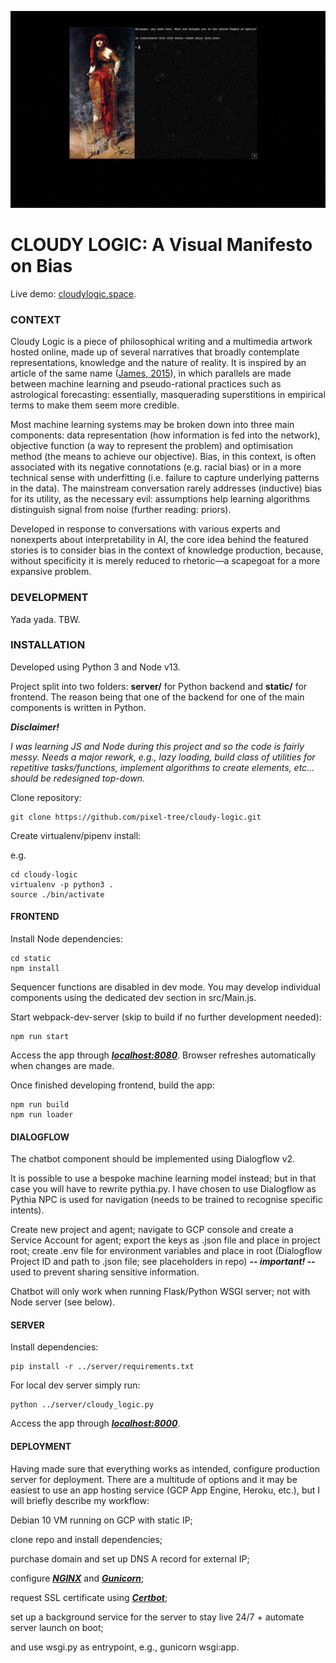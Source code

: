![Pythia](./pythia.png)

# CLOUDY LOGIC: A Visual Manifesto on Bias

Live demo: [cloudylogic.space](https://cloudylogic.space).

### CONTEXT

Cloudy Logic is a piece of philosophical writing and a multimedia artwork hosted online, made up of several narratives that broadly contemplate representations, knowledge and the nature of reality. It is inspired by an article of the same name ([James, 2015](https://thenewinquiry.com/cloudy-logic/)), in which parallels are made between machine learning and pseudo-rational practices such as astrological forecasting: essentially, masquerading superstitions in empirical terms to make them seem more credible.

Most machine learning systems may be broken down into three main components: data representation (how information is fed into the network), objective function (a way to represent the problem) and optimisation method (the means to achieve our objective). Bias, in this context, is often associated with its negative connotations (e.g. racial bias) or in a more technical sense with underfitting (i.e. failure to capture underlying patterns in the data). The mainstream conversation rarely addresses (inductive) bias for its utility, as the necessary evil: assumptions help learning algorithms distinguish signal from noise (further reading: priors).

Developed in response to conversations with various experts and nonexperts about interpretability in AI, the core idea behind the featured stories is to consider bias in the context of knowledge production, because, without specificity it is merely reduced to rhetoric—a scapegoat for a more expansive problem.

### DEVELOPMENT

Yada yada. TBW.

### INSTALLATION

Developed using Python 3 and Node v13.

Project split into two folders: **server/** for Python backend and **static/** for frontend. The reason being that one of the backend for one of the main components is written in Python.

***Disclaimer!***

*I was learning JS and Node during this project and so the code is fairly messy. Needs a major rework, e.g., lazy loading, build class of utilities for repetitive tasks/functions, implement algorithms to create elements, etc... should be redesigned top-down.*

Clone repository:

```
git clone https://github.com/pixel-tree/cloudy-logic.git
```

Create virtualenv/pipenv install:

e.g.

```
cd cloudy-logic
virtualenv -p python3 .
source ./bin/activate
```

#### FRONTEND

Install Node dependencies:

```
cd static
npm install
```

Sequencer functions are disabled in dev mode. You may develop individual components using the dedicated dev section in src/Main.js.

Start webpack-dev-server (skip to build if no further development needed):

```
npm run start
```

Access the app through ***[localhost:8080](http://localhost:8080)***. Browser refreshes automatically when changes are made.

Once finished developing frontend, build the app:

```
npm run build
npm run loader
```

#### DIALOGFLOW

The chatbot component should be implemented using Dialogflow v2.

It is possible to use a bespoke machine learning model instead; but in that case you will have to rewrite pythia.py. I have chosen to use Dialogflow as Pythia NPC is used for navigation (needs to be trained to recognise specific intents).

Create new project and agent; navigate to GCP console and create a Service Account for agent; export the keys as .json file and place in project root; create .env file for environment variables and place in root (Dialogflow Project ID and path to .json file; see placeholders in repo) ***-- important! --*** used to prevent sharing sensitive information.

Chatbot will only work when running Flask/Python WSGI server; not with Node server (see below).

#### SERVER

Install dependencies:

```
pip install -r ../server/requirements.txt
```

For local dev server simply run:

```
python ../server/cloudy_logic.py
```

Access the app through ***[localhost:8000](http://localhost:8000)***.

#### DEPLOYMENT

Having made sure that everything works as intended, configure production server for deployment. There are a multitude of options and it may be easiest to use an app hosting service (GCP App Engine, Heroku, etc.), but I will briefly describe my workflow:

Debian 10 VM running on GCP with static IP;

clone repo and install dependencies;

purchase domain and set up DNS A record for external IP;

configure ***[NGINX](http://nginx.org/en/docs/beginners_guide.html#conf_structure)*** and ***[Gunicorn](https://docs.gunicorn.org/en/stable/index.html)***;

request SSL certificate using ***[Certbot](https://certbot.eff.org/lets-encrypt/ubuntubionic-nginx)***;

set up a background service for the server to stay live 24/7 + automate server launch on boot;

and use wsgi.py as entrypoint, e.g., gunicorn wsgi:app.
